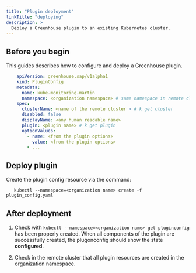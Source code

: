 ```yaml
---
title: "Plugin deployment"
linkTitle: "deploying"
description: >
  Deploy a Greenhouse plugin to an existing Kubernetes cluster.
---
```


## Before you begin

This guides describes how to configure and deploy a Greenhouse plugin.  

```yaml
    apiVersion: greenhouse.sap/v1alpha1
    kind: PluginConfig
    metadata:
      name: kube-monitoring-martin
      namespace: <organization namespace> # same namespace in remote cluster for resources
    spec:
      clusterName: <name of the remote cluster > # k get cluster 
      disabled: false
      displayName: <any human readable name>
      plugin: <plugin name> # k get plugin
      optionValues:
        - name: <from the plugin options>
          value: <from the plugin options> 
        - ...
```

## Deploy plugin

Create the plugin config resource via the command:
```
   kubectl --namespace=<organization name> create -f plugin_config.yaml
```
## After deployment

1. Check with `kubectl --namespace=<organization name> get pluginconfig` has been properly created. When all components of the plugin are successfully created, the plugonconfig should show the state **configured**.  

2. Check in the remote cluster that all plugin resources are created in the organization namespace.